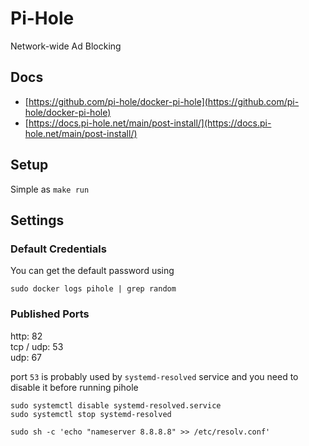 # Pi-Hole

Network-wide Ad Blocking

## Docs

- [https://github.com/pi-hole/docker-pi-hole](https://github.com/pi-hole/docker-pi-hole)
- [https://docs.pi-hole.net/main/post-install/](https://docs.pi-hole.net/main/post-install/)

## Setup

Simple as `make run`

## Settings

### Default Credentials

You can get the default password using
```
sudo docker logs pihole | grep random
```

### Published Ports

http: 82    
tcp / udp: 53  
udp: 67

port `53` is probably used by `systemd-resolved` service and you need to disable it before running pihole

```
sudo systemctl disable systemd-resolved.service
sudo systemctl stop systemd-resolved

sudo sh -c 'echo "nameserver 8.8.8.8" >> /etc/resolv.conf'
```